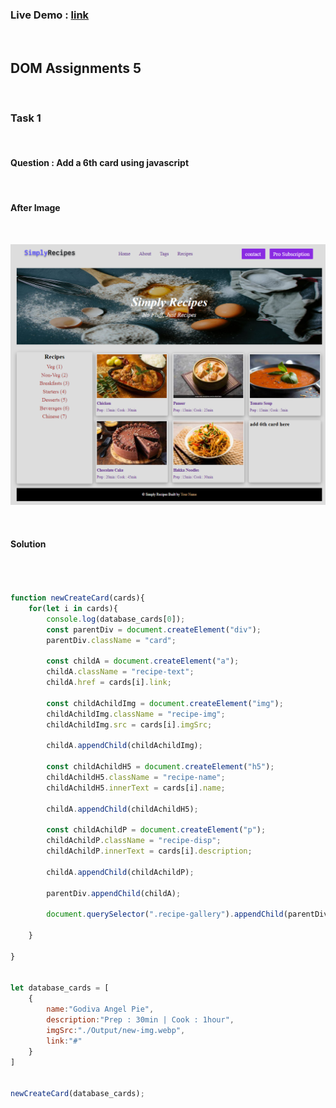 
### Live Demo : [link](https://sm8uti.github.io/Ineuron-Full-JavaScript-2.0/DOM%20Projects/Project%205)

<br>

## DOM Assignments 5

<br>

### Task 1

<br>

#### Question : Add a 6th card using javascript

<br>

#### After Image

<br>

![image](./Output/DOM%20P2%20SS.png)

<br>

#### Solution

```Javascript



function newCreateCard(cards){
    for(let i in cards){
        console.log(database_cards[0]);
        const parentDiv = document.createElement("div");
        parentDiv.className = "card";
    
        const childA = document.createElement("a");
        childA.className = "recipe-text";
        childA.href = cards[i].link;

        const childAchildImg = document.createElement("img");
        childAchildImg.className = "recipe-img";
        childAchildImg.src = cards[i].imgSrc;

        childA.appendChild(childAchildImg);

        const childAchildH5 = document.createElement("h5");
        childAchildH5.className = "recipe-name";
        childAchildH5.innerText = cards[i].name;

        childA.appendChild(childAchildH5);

        const childAchildP = document.createElement("p");
        childAchildP.className = "recipe-disp";
        childAchildP.innerText = cards[i].description;

        childA.appendChild(childAchildP);

        parentDiv.appendChild(childA);

        document.querySelector(".recipe-gallery").appendChild(parentDiv);

    }

}


let database_cards = [
    {
        name:"Godiva Angel Pie",
        description:"Prep : 30min | Cook : 1hour",
        imgSrc:"./Output/new-img.webp",
        link:"#"
    }
]


newCreateCard(database_cards);

```
